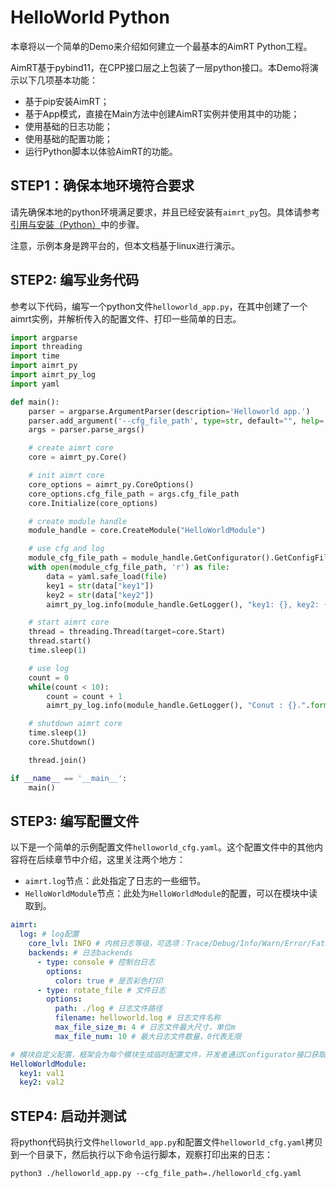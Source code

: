 
# HelloWorld Python

本章将以一个简单的Demo来介绍如何建立一个最基本的AimRT Python工程。


AimRT基于pybind11，在CPP接口层之上包装了一层python接口。本Demo将演示以下几项基本功能：
- 基于pip安装AimRT；
- 基于App模式，直接在Main方法中创建AimRT实例并使用其中的功能；
- 使用基础的日志功能；
- 使用基础的配置功能；
- 运行Python脚本以体验AimRT的功能。


## STEP1：确保本地环境符合要求

请先确保本地的python环境满足要求，并且已经安装有`aimrt_py`包。具体请参考[引用与安装（Python）](installation_py.md)中的步骤。

注意，示例本身是跨平台的，但本文档基于linux进行演示。

## STEP2: 编写业务代码

参考以下代码，编写一个python文件`helloworld_app.py`，在其中创建了一个aimrt实例，并解析传入的配置文件、打印一些简单的日志。

```python
import argparse
import threading
import time
import aimrt_py
import aimrt_py_log
import yaml

def main():
    parser = argparse.ArgumentParser(description='Helloworld app.')
    parser.add_argument('--cfg_file_path', type=str, default="", help='config file path')
    args = parser.parse_args()

    # create aimrt core
    core = aimrt_py.Core()

    # init aimrt core
    core_options = aimrt_py.CoreOptions()
    core_options.cfg_file_path = args.cfg_file_path
    core.Initialize(core_options)

    # create module handle
    module_handle = core.CreateModule("HelloWorldModule")

    # use cfg and log
    module_cfg_file_path = module_handle.GetConfigurator().GetConfigFilePath()
    with open(module_cfg_file_path, 'r') as file:
        data = yaml.safe_load(file)
        key1 = str(data["key1"])
        key2 = str(data["key2"])
        aimrt_py_log.info(module_handle.GetLogger(), "key1: {}, key2: {}.".format(key1, key2))

    # start aimrt core
    thread = threading.Thread(target=core.Start)
    thread.start()
    time.sleep(1)

    # use log
    count = 0
    while(count < 10):
        count = count + 1
        aimrt_py_log.info(module_handle.GetLogger(), "Conut : {}.".format(count))

    # shutdown aimrt core
    time.sleep(1)
    core.Shutdown()

    thread.join()

if __name__ == '__main__':
    main()
```


## STEP3: 编写配置文件
以下是一个简单的示例配置文件`helloworld_cfg.yaml`。这个配置文件中的其他内容将在后续章节中介绍，这里关注两个地方：
- `aimrt.log`节点：此处指定了日志的一些细节。
- `HelloWorldModule`节点：此处为`HelloWorldModule`的配置，可以在模块中读取到。


```yaml
aimrt:
  log: # log配置
    core_lvl: INFO # 内核日志等级，可选项：Trace/Debug/Info/Warn/Error/Fatal/Off，不区分大小写
    backends: # 日志backends
      - type: console # 控制台日志
        options:
          color: true # 是否彩色打印
      - type: rotate_file # 文件日志
        options:
          path: ./log # 日志文件路径
          filename: helloworld.log # 日志文件名称
          max_file_size_m: 4 # 日志文件最大尺寸，单位m
          max_file_num: 10 # 最大日志文件数量，0代表无限

# 模块自定义配置，框架会为每个模块生成临时配置文件，开发者通过Configurator接口获取该配置文件路径
HelloWorldModule:
  key1: val1
  key2: val2
```

## STEP4: 启动并测试

将python代码执行文件`helloworld_app.py`和配置文件`helloworld_cfg.yaml`拷贝到一个目录下，然后执行以下命令运行脚本，观察打印出来的日志：
```shell
python3 ./helloworld_app.py --cfg_file_path=./helloworld_cfg.yaml
```


